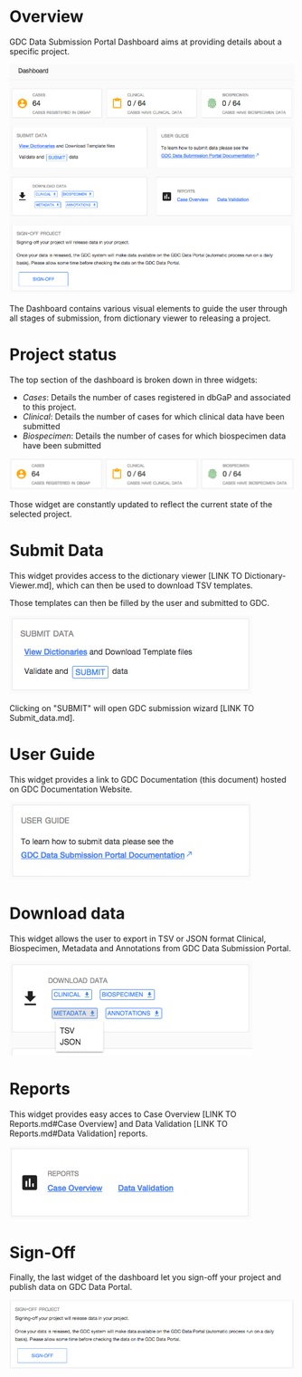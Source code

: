 # Overview

GDC Data Submission Portal Dashboard aims at providing details about a specific project.

[![GDC Submission Dashboard Page](images/GDC_Submission_Dashboard.png)](images/GDC_Submission_Dashboard.png "Click to see the full image.")

The Dashboard contains various visual elements to guide the user through all stages of submission, from dictionary viewer to releasing a project.

# Project status

The top section of the dashboard is broken down in three widgets:

* _Cases_: Details the number of cases registered in dbGaP and associated to this project.
* _Clinical_: Details the number of cases for which clinical data have been submitted
* _Biospecimen_: Details the number of cases for which biospecimen data have been submitted

[![GDC Submission Dashboard Project Status](images/GDC_Submission_Dashboard_Project_Status.png)](images/GDC_Submission_Dashboard_Project_Status.png "Click to see the full image.")

Those widget are constantly updated to reflect the current state of the selected project.

# Submit Data

This widget provides access to the dictionary viewer [LINK TO Dictionary-Viewer.md], which can then be used to download TSV templates.

Those templates can then be filled by the user and submitted to GDC.

[![GDC Submission Dashboard Submit Data](images/GDC_Submission_Dashboard_Submit_Data.png)](images/GDC_Submission_Dashboard_Submit_Data.png "Click to see the full image.")

Clicking on "SUBMIT" will open GDC submission wizard [LINK TO Submit_data.md].

# User Guide

This widget provides a link to GDC Documentation (this document) hosted on GDC Documentation Website.

[![GDC Submission Dashboard Submit Data](images/GDC_Submission_Dashboard_User_Guide.png)](images/GDC_Submission_Dashboard_User_Guide.png "Click to see the full image.")

# Download data

This widget allows the user to export in TSV or JSON format Clinical, Biospecimen, Metadata and Annotations from GDC Data Submission Portal.

[![GDC Submission Dashboard Download Data](images/GDC_Submission_Dashboard_Download_Data.png)](images/GDC_Submission_Dashboard_Download_Data.png "Click to see the full image.")

# Reports

This widget provides easy acces to Case Overview [LINK TO Reports.md#Case Overview] and Data Validation [LINK TO Reports.md#Data Validation] reports.

[![GDC Submission Dashboard Reports](images/GDC_Submission_Dashboard_Reports.png)](images/GDC_Submission_Dashboard_Reports.png "Click to see the full image.")

# Sign-Off

Finally, the last widget of the dashboard let you sign-off your project and publish data on GDC Data Portal. 

[![GDC Submission Dashboard Reports](images/GDC_Submission_Dashboard_Sign-Off.png)](images/GDC_Submission_Dashboard_Sign-Off.png "Click to see the full image.")


